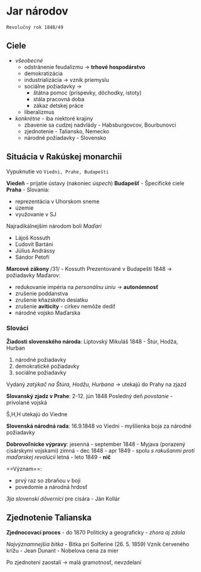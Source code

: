 # Jar národov
`Revolučný rok 1848/49`

## Ciele
- *všeobecné*
	- odstránenie feudalizmu ->  **trhové hospodárstvo**
	- demokratizácia
	- industrializácia -> vznik priemyslu
	- sociálne požiadavky -> 
		- štátna pomoc (príspevky, dôchodky, istoty)
		- stála pracovná doba
		- zákaz detskej práce
	- liberalizmus
- *konkrétne* - iba niektoré krajiny
	- zbavenie sa cudzej nadvlády - Habsburgovcov, Bourbunovci
	- zjednotenie - Taliansko, Nemecko
	- národné požiadavky - Slovensko

## Situácia v Rakúskej monarchii
Vypuknutie vo `Viedni, Prahe, Budapešti`

**Viedeň** - prijatie ústavy (nakoniec *úspech*)
**Budapešť** - Špecifické ciele
**Praha** - Slovania:
- reprezentácia v Uhorskom sneme
- územie
- využovanie v SJ

Najradikálnejším národom boli *Maďari*
- Lájoš Kossuth
- Ľudovít Bartáni
- Július Andrássy
- Sándor Petofi

**Marcové zákony** /31/ - Kossuth
Prezentované v Budapešti 1848 -> požiadavky Maďarov:
- redukovanie impéria na *personálnu úniu* -> **autonómnosť**
- zrušenie poddanstva
- zrušenie kňazského desiatku
- zrušenie **aviticity** - cirkev nemôže dediť
- národné vojsko Maďarska

### Slováci
**Žiadosti slovenského národa**:
Liptovský Mikuláš 1848 - Štúr, Hodža, Hurban
1. národné požiadavky
2. demokratické požiadavky
3. sociálne požiadavky

Vydaný *zatýkač na Štúra, Hodžu, Hurbana* -> utekajú do Prahy na zjazd

**Slovanský zjadz v Prahe**:
2-12. jún 1848
Posledný deň *povstanie* - privolané vojská

Š,H,H utekajú do Viedne

**Slovenská národná rada**:
16.9.1848 vo Viedni - myšlienka boja za národné požiadavky

**Dobrovoľnícke výpravy**:
jesenná - september 1848 - Myjava (porazený cisárskymi vojskami)
zimná - dec 1848 - apr 1849 - spolu *s rakušanmi proti maďarskej revolúcii*
letná - leto 1849 - **nič**

==Význam==:
- prvý raz so zbraňou v boji
- povedomie a národná hrdosť

*3ja slovenskí dôverníci* pre cisára - Ján Kollár

## Zjednotenie Talianska

**Zjednocovací proces** - do 1870
Politicky a geograficky - *zhora aj zdola*

*Najvýznamnejšia bitka* - Bitka pri Solferine (26. 5. 1859)
Vznik červeného krížu - Jean Dunant - Nobelova cena za mier

Po zjednotení zaostalí -> malá gramotnosť, nevzdelaní
